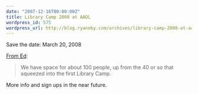 ```yaml
---
date: "2007-12-16T00:00:00Z"
title: Library Camp 2008 at AADL
wordpress_id: 575
wordpress_url: http://blog.ryaneby.com/archives/library-camp-2008-at-aadl/
---
```

Save the date: March 20, 2008

<a href="http://vielmetti.typepad.com/superpatron/2007/12/library-camp-20.html">From Ed</a>:

<blockquote>We have space for about 100 people, up from the 40 or so that squeezed into the first Library Camp.</blockquote>

More info and sign ups in the near future.
